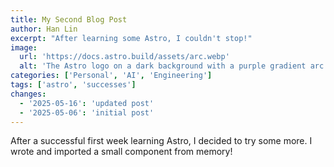```yaml
---
title: My Second Blog Post
author: Han Lin
excerpt: "After learning some Astro, I couldn't stop!"
image:
  url: 'https://docs.astro.build/assets/arc.webp'
  alt: 'The Astro logo on a dark background with a purple gradient arc.'
categories: ['Personal', 'AI', 'Engineering']
tags: ['astro', 'successes']
changes:
  - '2025-05-16': 'updated post'
  - '2025-05-06': 'initial post'
---
```


After a successful first week learning Astro, I decided to try some more. I wrote and imported a small component from memory!
